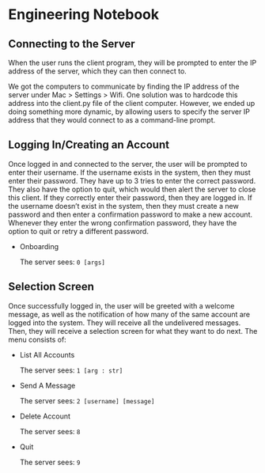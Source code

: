 # Engineering Notebook #

## Connecting to the Server ##
When the user runs the client program, they will be prompted to enter the IP address of the server, which they can then connect to.

We got the computers to communicate by finding the IP address of the server under Mac > Settings > Wifi. One solution was to hardcode this address into the client.py file of the client computer. However, we ended up doing something more dynamic, by allowing users to specify the server IP address that they would connect to as a command-line prompt.

## Logging In/Creating an Account ##
Once logged in and connected to the server, the user will be prompted to enter their username.
If the username exists in the system, then they must enter their password. They have up to 3 tries to enter the correct password. They also have the option to quit, which would then alert the server to close this client. If they correctly enter their password, then they are logged in.
If the username doesn’t exist in the system, then they must create a new password and then enter a confirmation password to make a new account. Whenever they enter the wrong confirmation password, they have the option to quit or retry a different password.

- Onboarding

    The server sees: `0 [args]`

## Selection Screen ##
Once successfully logged in, the user will be greeted with a welcome message, as well as the notification of how many of the same account are logged into the system. They will receive all the undelivered messages. Then, they will receive a selection screen for what they want to do next. The menu consists of:

- List All Accounts

    The server sees: `1 [arg : str]`

- Send A Message

    The server sees: `2 [username] [message]`

- Delete Account

    The server sees: `8`

- Quit

    The server sees: `9`